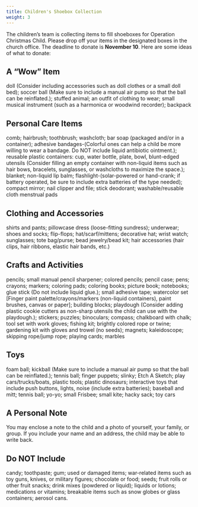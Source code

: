 ```yaml
---
title: Children's Shoebox Collection
weight: 3
---
```


The children’s team is collecting items to fill shoeboxes for Operation Christmas Child.  Please drop off your items in the designated boxes in the church office.  The deadline to donate is **November 10**.  Here are some ideas of what to donate:   






## A “Wow” Item  
doll (Consider including accessories such as doll clothes or a small doll bed); soccer ball (Make sure to include a manual air pump so that the ball can be reinflated.); stuffed animal; an outfit of clothing to wear; small musical instrument (such as a harmonica or woodwind recorder); backpack
 
## Personal Care Items  
comb; hairbrush; toothbrush; washcloth; bar soap (packaged and/or in a container); adhesive bandages-(Colorful ones can help a child be more willing to wear a bandage. Do NOT include liquid antibiotic ointment.); reusable plastic containers: cup, water bottle, plate, bowl, blunt-edged utensils (Consider filling an empty container with non-liquid items such as hair bows, bracelets, sunglasses, or washcloths to maximize the space.); blanket; non-liquid lip balm; flashlight-(solar-powered or hand-crank; if battery operated, be sure to include extra batteries of the type needed); compact mirror; nail clipper and file; stick deodorant; washable/reusable cloth menstrual pads
 
## Clothing and Accessories   
shirts and pants; pillowcase dress (loose-fitting sundress); underwear; shoes and socks; flip-flops; hat/scarf/mittens; decorative hat; wrist watch; sunglasses; tote bag/purse; bead jewelry/bead kit; hair accessories (hair clips, hair ribbons, elastic hair bands, etc.)
 
## Crafts and Activities  
pencils; small manual pencil sharpener; colored pencils; pencil case; pens; crayons; markers; coloring pads; coloring books; picture book; notebooks; glue stick (Do not include liquid glue.); small adhesive tape; watercolor set [Finger paint palette/crayons/markers (non-liquid containers), paint brushes, canvas or paper]; building blocks; playdough (Consider adding plastic cookie cutters as non-sharp utensils the child can use with the playdough.); stickers; puzzles; binoculars; compass; chalkboard with chalk; tool set with work gloves; fishing kit; brightly colored rope or twine; gardening kit with gloves and trowel (no seeds); magnets; kaleidoscope; skipping rope/jump rope; playing cards; marbles
 
## Toys   
foam ball; kickball (Make sure to include a manual air pump so that the ball can be reinflated.); tennis ball; finger puppets; slinky; Etch A Sketch; play cars/trucks/boats, plastic tools; plastic dinosaurs; interactive toys that include push buttons, lights, noise (include extra batteries); baseball and mitt; tennis ball; yo-yo; small Frisbee; small kite; hacky sack; toy cars   


## A Personal Note  
You may enclose a note to the child and a photo of yourself, your family, or group. If you include your name and an address, the child may be able to write back.

## Do NOT Include  
candy; toothpaste; gum; used or damaged items; war-related items such as toy guns, knives, or military figures; chocolate or food; seeds; fruit rolls or other fruit snacks; drink mixes (powdered or liquid); liquids or lotions; medications or vitamins; breakable items such as snow globes or glass containers; aerosol cans.